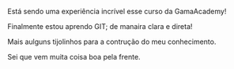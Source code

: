 Está sendo uma experiência incrível esse curso da GamaAcademy!

Finalmente estou aprendo GIT; de manaira clara e direta! 

Mais aulguns tijolinhos para a contrução do meu conhecimento. 

Sei que vem muita coisa boa pela frente.

